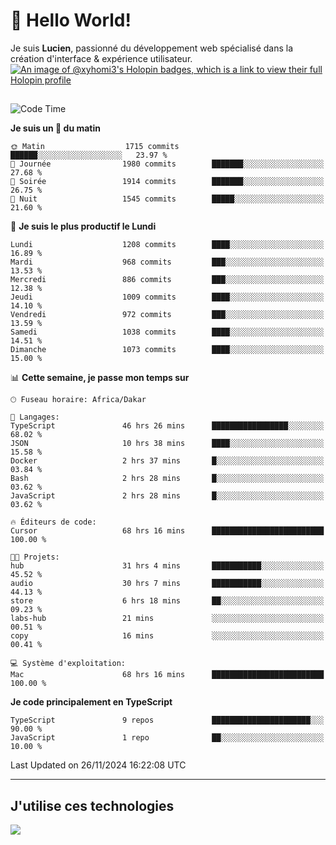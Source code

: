 # 👋 Hello World!

Je suis **Lucien**, passionné du développement web spécialisé dans la création d'interface & expérience utilisateur.
[![An image of @xyhomi3's Holopin badges, which is a link to view their full Holopin profile](https://holopin.me/xyhomi3)](https://holopin.io/@xyhomi3)

##

<!--START_SECTION:waka-->
![Code Time](http://img.shields.io/badge/Code%20Time-2%2C622%20hrs%2027%20mins-blue)

**Je suis un 🐤 du matin** 

```text
🌞 Matin                  1715 commits        ██████░░░░░░░░░░░░░░░░░░░   23.97 % 
🌆 Journée                1980 commits        ███████░░░░░░░░░░░░░░░░░░   27.68 % 
🌃 Soirée                 1914 commits        ███████░░░░░░░░░░░░░░░░░░   26.75 % 
🌙 Nuit                   1545 commits        █████░░░░░░░░░░░░░░░░░░░░   21.60 % 
```
📅 **Je suis le plus productif le Lundi** 

```text
Lundi                    1208 commits        ████░░░░░░░░░░░░░░░░░░░░░   16.89 % 
Mardi                    968 commits         ███░░░░░░░░░░░░░░░░░░░░░░   13.53 % 
Mercredi                 886 commits         ███░░░░░░░░░░░░░░░░░░░░░░   12.38 % 
Jeudi                    1009 commits        ████░░░░░░░░░░░░░░░░░░░░░   14.10 % 
Vendredi                 972 commits         ███░░░░░░░░░░░░░░░░░░░░░░   13.59 % 
Samedi                   1038 commits        ████░░░░░░░░░░░░░░░░░░░░░   14.51 % 
Dimanche                 1073 commits        ████░░░░░░░░░░░░░░░░░░░░░   15.00 % 
```


📊 **Cette semaine, je passe mon temps sur** 

```text
🕑︎ Fuseau horaire: Africa/Dakar

💬 Langages: 
TypeScript               46 hrs 26 mins      █████████████████░░░░░░░░   68.02 % 
JSON                     10 hrs 38 mins      ████░░░░░░░░░░░░░░░░░░░░░   15.58 % 
Docker                   2 hrs 37 mins       █░░░░░░░░░░░░░░░░░░░░░░░░   03.84 % 
Bash                     2 hrs 28 mins       █░░░░░░░░░░░░░░░░░░░░░░░░   03.62 % 
JavaScript               2 hrs 28 mins       █░░░░░░░░░░░░░░░░░░░░░░░░   03.62 % 

🔥 Éditeurs de code: 
Cursor                   68 hrs 16 mins      █████████████████████████   100.00 % 

🐱‍💻 Projets: 
hub                      31 hrs 4 mins       ███████████░░░░░░░░░░░░░░   45.52 % 
audio                    30 hrs 7 mins       ███████████░░░░░░░░░░░░░░   44.13 % 
store                    6 hrs 18 mins       ██░░░░░░░░░░░░░░░░░░░░░░░   09.23 % 
labs-hub                 21 mins             ░░░░░░░░░░░░░░░░░░░░░░░░░   00.51 % 
copy                     16 mins             ░░░░░░░░░░░░░░░░░░░░░░░░░   00.41 % 

💻 Système d'exploitation: 
Mac                      68 hrs 16 mins      █████████████████████████   100.00 % 
```

**Je code principalement en TypeScript** 

```text
TypeScript               9 repos             ██████████████████████░░░   90.00 % 
JavaScript               1 repo              ██░░░░░░░░░░░░░░░░░░░░░░░   10.00 % 
```




 Last Updated on 26/11/2024 16:22:08 UTC
<!--END_SECTION:waka-->
---

## J'utilise ces technologies

<p align="left">
  <a href="https://skillicons.dev">
    <img src="https://skillicons.dev/icons?i=ts,js,md,scss,tailwind,react,docker,express,astro,vite,nextjs,vercel,figma,ableton" />
  </a>
</p>

